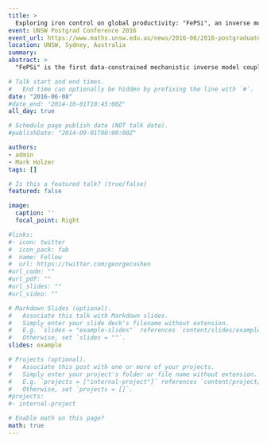 ```yaml
---
title: >
  Exploring iron control on global productivity: "FePSi", an inverse model of the ocean's coupled phosphate, silicon and iron cycles
event: UNSW Postgrad Conference 2016
event_url: https://www.maths.unsw.edu.au/news/2016-06/2016-postgraduate-conference
location: UNSW, Sydney, Australia
summary:
abstract: >
  "FePSi" is the first data-constrained mechanistic inverse model coupling the iron (Fe), phosphorus (P), and silicon (Si) oceanic cycles. The nutrient cycling is embedded ina data-assimilated steady global circulation. Biological nutrient uptake is parameterized in terms of nutrient, light, and temperature limitations on growth for 3 classes of phytoplankton that are not transported explicitly. A sparse matrix formulation of the discretized nutrient tracer equations allows for efficient numerical solutions using Newton's method, which facilitates the objective optimization of the key biogeochemical parameters. The optimization minimizes the misfit between modeled and observed nutrients and chlorophyll fields. We explore the nonlinear, counterintuitive and asymmetric responses of the biological pump and nutrient cycles to changes in the aeolian iron supply for a variety of scenarios. Specifically, Green-function techniques are employed to quantify in detail the pathways and timescales with which those perturbations are propagated throughout the world oceans, determining the global teleconnections that mediate the response of the global ocean ecosystem.

# Talk start and end times.
#   End time can optionally be hidden by prefixing the line with `#`.
date: "2016-06-08"
#date_end: "2014-10-01T10:45:00Z"
all_day: true

# Schedule page publish date (NOT talk date).
#publishDate: "2014-09-01T00:00:00Z"

authors:
- admin
- Mark Holzer
tags: []

# Is this a featured talk? (true/false)
featured: false

image:
  caption: ''
  focal_point: Right

#links:
#- icon: twitter
#  icon_pack: fab
#  name: Follow
#  url: https://twitter.com/georgecushen
#url_code: ""
#url_pdf: ""
#url_slides: ""
#url_video: ""

# Markdown Slides (optional).
#   Associate this talk with Markdown slides.
#   Simply enter your slide deck's filename without extension.
#   E.g. `slides = "example-slides"` references `content/slides/example-slides.md`.
#   Otherwise, set `slides = ""`.
slides: example

# Projects (optional).
#   Associate this post with one or more of your projects.
#   Simply enter your project's folder or file name without extension.
#   E.g. `projects = ["internal-project"]` references `content/project/deep-learning/index.md`.
#   Otherwise, set `projects = []`.
#projects:
#- internal-project

# Enable math on this page?
math: true
---
```


